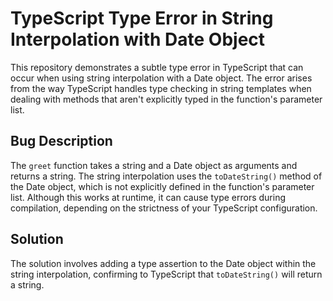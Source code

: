 # TypeScript Type Error in String Interpolation with Date Object

This repository demonstrates a subtle type error in TypeScript that can occur when using string interpolation with a Date object. The error arises from the way TypeScript handles type checking in string templates when dealing with methods that aren't explicitly typed in the function's parameter list. 

## Bug Description
The `greet` function takes a string and a Date object as arguments and returns a string.  The string interpolation uses the `toDateString()` method of the Date object, which is not explicitly defined in the function's parameter list.  Although this works at runtime, it can cause type errors during compilation, depending on the strictness of your TypeScript configuration.

## Solution
The solution involves adding a type assertion to the Date object within the string interpolation, confirming to TypeScript that `toDateString()` will return a string.